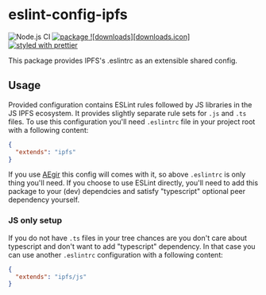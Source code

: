 # eslint-config-ipfs

![Node.js CI][node.js ci]
[![package][version.icon] ![downloads][downloads.icon]][package.url]
[![styled with prettier][prettier.icon]][prettier.url]

This package provides IPFS's .eslintrc as an extensible shared config.

## Usage

Provided configuration contains ESLint rules followed by JS libraries in the JS IPFS ecosystem. It provides slightly separate rule sets for `.js` and `.ts` files. To use this configuration you'll need `.eslintrc` file in your project
root with a following content:

```json
{
  "extends": "ipfs"
}
```

If you use [AEgir][] this config will comes with it, so above `.eslintrc` is only thing you'll need. If you choose to use ESLint directly, you'll need to add this package to your (dev) dependcies and satisfy "typescript" optional peer dependency yourself.

### JS only setup

If you do not have `.ts` files in your tree chances are you don't care about typescript and don't want to add "typescript" dependency. In that case you can use another `.eslintrc` configuration with a following content:

```json
{
  "extends": "ipfs/js"
}
```

[node.js ci]: https://github.com/ipfs/eslint-config-ipfs/workflows/Node.js%20CI/badge.svg
[version.icon]: https://img.shields.io/npm/v/eslint-config-ipfs.svg
[package.url]: https://npmjs.org/package/eslint-config-ipfs
[downloads.image]: https://img.shields.io/npm/dm/eslint-config-ipfs.svg
[downloads.url]: https://npmjs.org/package/eslint-config-ipfs
[prettier.icon]: https://img.shields.io/badge/styled_with-prettier-ff69b4.svg
[prettier.url]: https://github.com/prettier/prettier
[ts-jsdoc]: https://www.typescriptlang.org/docs/handbook/jsdoc-supported-types.html
[aegir]: https://github.com/ipfs/aegir "Automated JavaScript project management."
